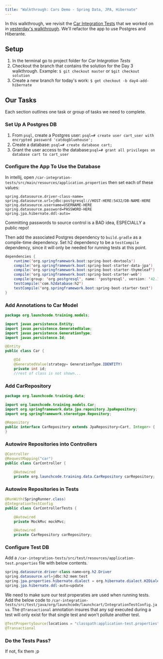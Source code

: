```yaml
---
title: "Walkthrough: Cars Demo - Spring Data, JPA, Hibernate"
---
```


In this walkthrough, we revisit the [Car Integration Tests](https://gitlab.com/LaunchCodeTraining/car-integration-test-starter) that we worked on in [yesterday's walkthrough](../walkthroughs/spring-integration-tests/). We'll refactor the app to use Postgres and Hiberante.

## Setup

1. In the terminal go to project folder for *Car Integration Tests*
2. Checkout the branch that contains the solution for the Day 3 walkthrough. Example: `$ git checkout master` or `$git checkout solution`
3. Create a new branch for today's work: `$ get checkout -b day4-add-hibernate`

## Our Tasks

Each section outlines one task or group of tasks we need to complete.

### Set Up A Postgres DB

1. From `psql`, create a Postgres user: `psql=# create user cart_user with encrypted password 'catdogbluehouse';`
2. Create a database: `psql=# create database cart;`
3. Grant the user access to the database:`psql=# grant all privileges on database cart to cart_user`


### Configure the App To Use the Database

In intellij, open `/car-integration-tests/src/main/resources/application.properties` then set each of these values:

```nohighlight
spring.datasource.driver-class-name=
spring.datasource.url=jdbc:postgresql://HOST-HERE:5432/DB-NAME-HERE
spring.datasource.username=USERNAME-HERE
spring.datasource.password=PASSWORD-HERE
spring.jpa.hibernate.ddl-auto=
```

<aside class="aside-warning" markdown="1">
  Committing passwords to source control is a BAD idea, ESPECIALLY a public repo!
</aside>

Then add the associated Postgres dependency to `build.gradle` as a compile-time dependency. 
Set h2 dependency to be a `testCompile` dependency, since it will only be needed for running tests at this point.
```java
dependencies {
	runtime('org.springframework.boot:spring-boot-devtools')
	compile('org.springframework.boot:spring-boot-starter-data-jpa')
	compile('org.springframework.boot:spring-boot-starter-thymeleaf')
	compile('org.springframework.boot:spring-boot-starter-web')
	compile(group: 'org.postgresql', name: 'postgresql', version: '42.1.4')
	testCompile('com.h2database:h2')
	testCompile('org.springframework.boot:spring-boot-starter-test')
}
```

### Add Annotations to Car Model
```java
package org.launchcode.training.models;

import javax.persistence.Entity;
import javax.persistence.GeneratedValue;
import javax.persistence.GenerationType;
import javax.persistence.Id;

@Entity
public class Car {

    @Id
    @GeneratedValue(strategy= GenerationType.IDENTITY)
    private int id;
    //rest of class is not shown...
```

### Add CarRepository
```java
package org.launchcode.training.data;

import org.launchcode.training.models.Car;
import org.springframework.data.jpa.repository.JpaRepository;
import org.springframework.stereotype.Repository;

@Repository
public interface CarRepository extends JpaRepository<Cart, Integer> {
}
```

### Autowire Repositories into Controllers
```java
@Controller
@RequestMapping("car")
public class CarController {

    @Autowired
    private org.launchcode.training.data.CarRepository carRepository;
```

### Autowire Repositories in Tests
```java
@RunWith(SpringRunner.class)
@IntegrationTestConfig
public class CarControllerTests {

    @Autowired
    private MockMvc mockMvc;

    @Autowired
    private CarRepository carRepository;
```

### Configure Test DB
Add a `/car-integration-tests/src/test/resources/application-test.properties` file with below contents.
```java
spring.datasource.driver-class-name=org.h2.Driver
spring.datasource.url=jdbc:h2:mem:test
spring.jpa.properties.hibernate.dialect = org.hibernate.dialect.H2Dialect
spring.jpa.hibernate.ddl-auto=update
```

We need to make sure our test properaties are used when running tests. Add the below code to `/car-integration-tests/src/test/java/org/launchcode/launchcart/IntegrationTestConfig.java`.
The `@Transactional` annotation insures that any sql executed during a test will only exist for that single test and won't pollute another test.
```java
@TestPropertySource(locations = "classpath:application-test.properties")
@Transactional
```

### Do the Tests Pass?
If not, fix them ;p